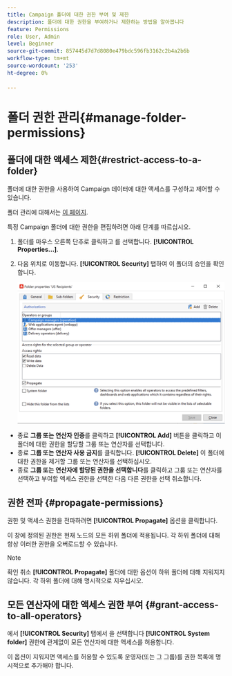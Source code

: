 ```yaml
---
title: Campaign 폴더에 대한 권한 부여 및 제한
description: 폴더에 대한 권한을 부여하거나 제한하는 방법을 알아봅니다
feature: Permissions
role: User, Admin
level: Beginner
source-git-commit: 857445d7d7d8080e479bdc596fb3162c2b4a2b6b
workflow-type: tm+mt
source-wordcount: '253'
ht-degree: 0%

---
```


# 폴더 권한 관리{#manage-folder-permissions}

## 폴더에 대한 액세스 제한{#restrict-access-to-a-folder}

폴더에 대한 권한을 사용하여 Campaign 데이터에 대한 액세스를 구성하고 제어할 수 있습니다.

폴더 관리에 대해서는 [이 페이지](../audiences/folders-and-views.md).

특정 Campaign 폴더에 대한 권한을 편집하려면 아래 단계를 따르십시오.

1. 폴더를 마우스 오른쪽 단추로 클릭하고 를 선택합니다. **[!UICONTROL Properties...]**.
1. 다음 위치로 이동합니다. **[!UICONTROL Security]** 탭하여 이 폴더의 승인을 확인합니다.

   ![](assets/folder-permissions.png)

* 종료 **그룹 또는 연산자 인증**&#x200B;를 클릭하고 **[!UICONTROL Add]** 버튼을 클릭하고 이 폴더에 대한 권한을 할당할 그룹 또는 연산자를 선택합니다.
* 종료 **그룹 또는 연산자 사용 금지**&#x200B;를 클릭합니다. **[!UICONTROL Delete]** 이 폴더에 대한 권한을 제거할 그룹 또는 연산자를 선택하십시오.
* 종료 **그룹 또는 연산자에 할당된 권한을 선택합니다**&#x200B;를 클릭하고 그룹 또는 연산자를 선택하고 부여할 액세스 권한을 선택한 다음 다른 권한을 선택 취소합니다.

## 권한 전파 {#propagate-permissions}

권한 및 액세스 권한을 전파하려면 **[!UICONTROL Propagate]** 옵션을 클릭합니다.

이 창에 정의된 권한은 현재 노드의 모든 하위 폴더에 적용됩니다. 각 하위 폴더에 대해 항상 이러한 권한을 오버로드할 수 있습니다.

>[!NOTE]
>
>확인 취소 **[!UICONTROL Propagate]** 폴더에 대한 옵션이 하위 폴더에 대해 지워지지 않습니다. 각 하위 폴더에 대해 명시적으로 지우십시오.

## 모든 연산자에 대한 액세스 권한 부여 {#grant-access-to-all-operators}

에서 **[!UICONTROL Security]** 탭에서 을 선택합니다 **[!UICONTROL System folder]** 권한에 관계없이 모든 연산자에 대한 액세스를 허용합니다.

이 옵션이 지워지면 액세스를 허용할 수 있도록 운영자(또는 그 그룹)를 권한 목록에 명시적으로 추가해야 합니다.
